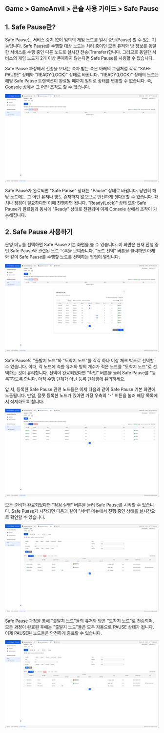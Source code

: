 ## Game > GameAnvil > 콘솔 사용 가이드 > Safe Pause

## 1. Safe Pause란?

Safe Pause는 서비스 중지 없이 임의의 게임 노드를 일시 중단(Pause) 할 수 있는 기능입니다. Safe Pause를 수행할 대상 노드는 처리 중이던 모든 유저와 방 정보를 동일한 서비스를 수행 중인 다른 노드로 실시간 전송(Transfer)합니다. 그러므로 동일한 서비스의 게임 노드가 2개 이상 존재하지 않는다면 Safe Pause를 사용할 수 없습니다.

Safe Pause 과정에서 전송을 보내는 쪽과 받는 쪽은 아래의 그림처럼 각각 "SAFE PAUSE" 상태와 "READY(LOCK)" 상태로 바뀝니다. "READY(LOCK)" 상태의 노드는 해당 Safe Pause 트랜잭션이 완료될 때까지 임의로 상태를 변경할 수 없습니다. 즉, Console 상에서 그 어떤 조작도 할 수 없습니다.

![그림](./images/console/safe-pause/state.png)

Safe Pause가 완료되면 "Safe Pause" 상태는 "Pause" 상태로 바뀝니다. 당연히 해당 노드에는 그 어떤 유저나 방도 존재하지 않으므로 안전하게 셧다운할 수 있습니다. 패치나 점검이 필요하다면 이때 진행하면 됩니다. "Ready(Lock)" 상태 또한 Safe Pause가 완료됨과 동시에 "Ready" 상태로 전환되며 이제 Console 상에서 조작이 가능해집니다.

## 2. Safe Pause 사용하기

운영 메뉴를 선택하면 Safe Pause 기본 화면을 볼 수 있습니다. 이 화면은 현재 진행 중인 Safe Pause와 관련된 노드 목록을 보여줍니다. "노드 선택" 버튼을 클릭하면 아래와 같이 Safe Pause를 수행할 노드를 선택하는 팝업이 열립니다.

![그림](./images/console/safe-pause/node-selection.png)

Safe Pause의 "출발지 노드"와 "도착지 노드"를 각각 하나 이상 체크 박스로 선택할 수 있습니다. 이때, 각 노드에 속한 유저와 방의 개수가 적은 노드를 "도착지 노드"로 선택하는 것이 유리합니다. 선택이 완료되었다면 "확인" 버튼을 눌러 Safe Pause를 "등록"하도록 합니다. 아직 수행 단계가 아닌 등록 단계임에 유의하세요.

앞 서, 등록한 Safe Pause 관련 노드들은 이제 다음과 같이 Safe Pause 기본 화면에 노출됩니다. 만일, 잘못 등록한 노드가 있아면 가장 우측의 "-" 버튼을 눌러 해당 목록에서 삭제하도록 합니다.

![그림](./images/console/safe-pause/start.png)

모든 준비가 완료되었다면 "점검 실행" 버튼을 눌러 Safe Pause를 시작할 수 있습니다. Safe Puase가 시작되면 다음과 같이 "서버" 메뉴에서 진행 중인 상태를 실시간으로 확인할 수 있습니다.

![그림](./images/console/safe-pause/safe-pausing.png)

Safe Pause 과정을 통해 "출발지 노드"들의 유저와 방은 "도착지 노드"로 전송되며, 모든 과정이 완료된 후에는 "출발지 노드"들은 모두 자동으로 PAUSE 상태가 됩니다. 이제 PAUSE된 노드들은 안전하게 종료할 수 있습니다.   

![그림](./images/console/safe-pause/safe-pause-done.png)
